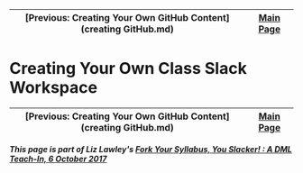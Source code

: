 | [Previous: Creating Your Own GitHub Content](creating GitHub.md) | [Main Page](README.md) |
|--------------------------------|-----------------------------|

# Creating Your Own Class Slack Workspace



| [Previous: Creating Your Own GitHub Content](creating GitHub.md) | [Main Page](README.md) |
|--------------------------------|-----------------------------|

***This page is part of Liz Lawley's [Fork Your Syllabus, You Slacker! : A DML Teach-In, 6 October 2017](https://dml2017.sched.com/event/0f03a40b042cc1a6f4e73a78a62d0305)***


